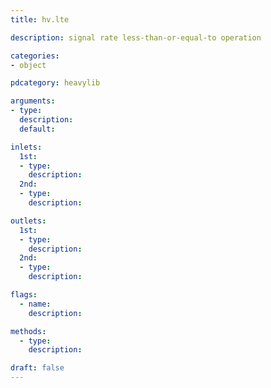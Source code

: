 ```yaml
---
title: hv.lte

description: signal rate less-than-or-equal-to operation

categories:
- object

pdcategory: heavylib

arguments:
- type: 
  description: 
  default: 

inlets:
  1st:
  - type: 
    description: 
  2nd:
  - type: 
    description: 

outlets:
  1st:
  - type: 
    description: 
  2nd:
  - type: 
    description: 

flags:
  - name: 
    description: 

methods:
  - type: 
    description: 

draft: false
---
```




